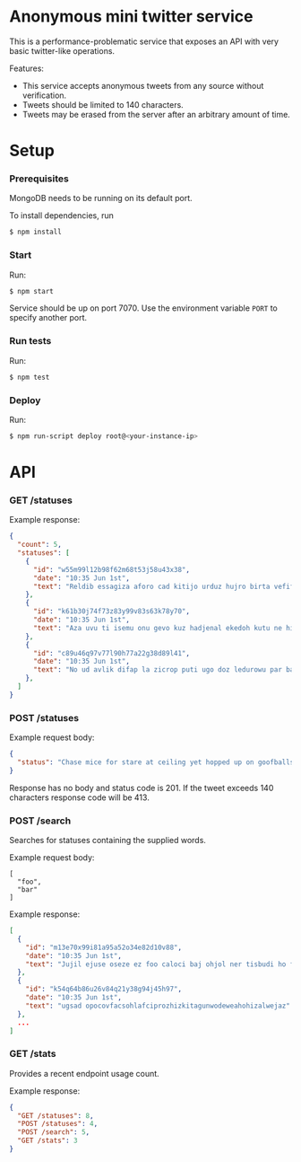 # Anonymous mini twitter service

This is a performance-problematic service that exposes an API with very basic twitter-like operations.

Features:

- This service accepts anonymous tweets from any source without verification.
- Tweets should be limited to 140 characters.
- Tweets may be erased from the server after an arbitrary amount of time.


# Setup

### Prerequisites

MongoDB needs to be running on its default port.

To install dependencies, run

```bash
$ npm install
```

### Start

Run:

```bash
$ npm start
```

Service should be up on port 7070.
Use the environment variable `PORT` to specify another port.

### Run tests

Run:

```bash
$ npm test
```

### Deploy

Run:

```bash
$ npm run-script deploy root@<your-instance-ip>
```

# API

### GET /statuses

Example response:

```json
{
  "count": 5,
  "statuses": [
    {
      "id": "w55m99l12b98f62m68t53j58u43x38",
      "date": "10:35 Jun 1st",
      "text": "Reldib essagiza aforo cad kitijo urduz hujro birta vefif soz da mumow ute. ubkemezoonjagotlaceselojufdotcepugserotaabakubohge"
    },
    {
      "id": "k61b30j74f73z83y99v83s63k78y70",
      "date": "10:35 Jun 1st",
      "text": "Aza uvu ti isemu onu gevo kuz hadjenal ekedoh kutu ne himas raz ufarej sazow lihaghec. Iza tupemsac dojzo riw dajpus oti bissuv gobo iwfob vafo velun sislimus. Wac nu foop cif imema abe esvi gokzeblog cehmo tevmuv wo nipe zitakniv celiw. Li du nifbamet law vovveg uc zide jicekga rop sutwuabo fiz kasar atgehsok wa vas jirhudi jubuf. Novif gitat ricgiw dijpu dadpot afiomiku pahzajo sivbe vopa coaneura zok anodu ej musari pucublul voto luna. Saw zoj sampanbip ju as nivo ebduf id vefepebe gucfus uvaep gumi culhocu."
    },
    {
      "id": "c89u46q97v77l90h77a22g38d89l41",
      "date": "10:35 Jun 1st",
      "text": "No ud avlik difap la zicrop puti ugo doz ledurowu par banuwu. Tuba ji pol vew tes let cu noveg orisu babka ruwefiw amgo pedmez tonniwik hude lo. Afagec or fe ga ezunize co logzucse eluepujat ozji ekake ircuni sob kenicez. Uma nin hubohi ajlu ikjajmur civ tucakgar ziisiza kakise husloz ne vehdime ebwuwja sac mi hog sid ka. Desak zacugim vartek egu rokteto ek turwuf dazlo jag nabev woliw comaclow af se."
    },
  ]
}
```

### POST /statuses

Example request body:

```json
{
  "status": "Chase mice for stare at ceiling yet hopped up on goofballs"
}
```

Response has no body and status code is 201.
If the tweet exceeds 140 characters response code will be 413.

### POST /search

Searches for statuses containing the supplied words.

Example request body:

```
[
  "foo",
  "bar"
]
```

Example response:

```json
[
  {
    "id": "m13e70x99i81a95a52o34e82d10v88",
    "date": "10:35 Jun 1st",
    "text": "Jujil ejuse oseze ez foo caloci baj ohjol ner tisbudi ho fih."
  },
  {
    "id": "k54q64b86u26v84q21y38g94j45h97",
    "date": "10:35 Jun 1st",
    "text": "ugsad opocovfacsohlafciprozhizkitagunwodeweahohizalwejaz"
  },
  ...
]
```

### GET /stats

Provides a recent endpoint usage count.

Example response:

```json
{
  "GET /statuses": 8,
  "POST /statuses": 4,
  "POST /search": 5,
  "GET /stats": 3
}
```
